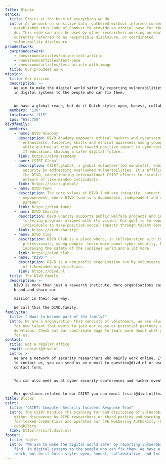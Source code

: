 ```yaml
---
Title: Blocks
ethics:
  title: Ethics at the base of everything we do
  intro: As we work on sensitive data, gathered without informed consent, we
    established this Code of Conduct to provide an ethical base for the work we
    do. This code can also be used by other researchers working on what is
    currently referred to as responsible disclosure, or coordinated
    vulnerability disclosure.
proudestwork:
  ourproudestwork:
    - /newsroom/articles/online-test-article
    - /newsroom/articles/test-case
    - /newsroom/articles/test-article-with-image
  title: Our proudest work
mission:
  title: Our mission
  description: >-
    We aim to make the digital world safer by reporting vulnerabilities we find
    in digital systems to the people who can fix them.


    We have a global reach, but do it Dutch style: open, honest, collaborative, and for free.
  members: "130"
  totalcases: "115"
  ips: "687.759"
divdfamily:
  members:
    - name: DIVD Academy
      description: DIVD Academy empowers ethical hackers and cybersecurity
        enthusiasts, fostering skills and ethical awareness among young talent
        while guiding at-risk youth toward positive impact in cybersecurity and
        IT education, shaping a safer digital future.
      link: https://divd.academy
    - name: CSIRT Global
      description: CSIRT.global, a global volunteer-led nonprofit, enhances global
        security by addressing overlooked vulnerabilities. It's affiliated with
        the DIVD, consolidating international CSIRT efforts to establish a
        network of like-minded individuals.
      link: https://csirt.global/
    - name: DIVD Fund
      description: The core values of DIVD.fund are integrity, connectivity and
        empowerment, where DIVD.fund is a dependable, independent and respected
        partner.
      link: https://divd.fund/
    - name: DIVD Charity
      description: DIVD Charity supports public welfare projects and initiatives,
        fostering programs aligned with its vision. Our goal is to empower
        individuals to make positive social impacts through talent development.
      link: https://divd.charity/
    - name: DIVD Club
      description: DIVD Club is a place where, in collaboration with cyber security
        professionals, young people  learn more about cyber security, hacking,
        improving the safety of the (online) world and a lot more.
      link: https://divd.club
    - name: "DIVD "
      description: DIVD is a non-profit organisation run by volunteers and a network
        of likeminded organisations.
      link: https://divd.nl
  title: The DIVD Family
  description: >-
    DIVD is more than just a research institute. More organisations carry our
    brand and share our 

    mission in their own way. 

    We call this the DIVD.family.
familycta:
  title: " Want to become part of the family?"
  intro: We are a organisation that consists of volutneers, we are always looking
    for new talent that wants to join our cause or potential partners and
    donations. Check out our contribute page to learn more about what you can do
    for us.
contact:
  title: Not a regular office
  email: contact@divd.nl
  intro: >-
    We are a network of security researchers who mainly work online. If you want
    to contact us, you can send us an e mail to question@divd.nl or use our
    contact form.


    You can also meet us at cyber security conferences and hacker events or just follow us on Twitter.


    For questions related to our CSIRT you can email [csirt@divd.nl](mailto:csirt@divd.nl)
title: Blocks
csirt:
  title: "CSIRT: Computer Security Incident Response Team"
  intro: The CSIRT handles the scanning for and disclosing of vulnerabilities,
    either discovered by DIVD researchers or third parties and warning people
    for leaked credentials and operates our CVE Numbering Authoristy (CNA)
    capability.
  link: https://csirt.divd.nl/
footer:
  title: footer
  intro: "We aim to make the digital world safer by reporting vulnerabilities we
    find  in digital systems to the people who can fix them. We have a global
    reach, but do it Dutch style: open, honest, collaborative, and for free."
---
```

